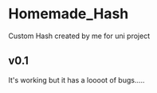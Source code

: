 # Homemade_Hash
Custom Hash created by me for uni project

## v0.1
It's working but it has a loooot of bugs.....
